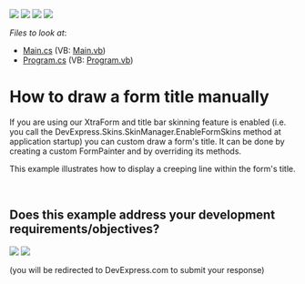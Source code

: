 <!-- default badges list -->
![](https://img.shields.io/endpoint?url=https://codecentral.devexpress.com/api/v1/VersionRange/128620774/10.2.8%2B)
[![](https://img.shields.io/badge/Open_in_DevExpress_Support_Center-FF7200?style=flat-square&logo=DevExpress&logoColor=white)](https://supportcenter.devexpress.com/ticket/details/E3327)
[![](https://img.shields.io/badge/📖_How_to_use_DevExpress_Examples-e9f6fc?style=flat-square)](https://docs.devexpress.com/GeneralInformation/403183)
[![](https://img.shields.io/badge/💬_Leave_Feedback-feecdd?style=flat-square)](#does-this-example-address-your-development-requirementsobjectives)
<!-- default badges end -->
<!-- default file list -->
*Files to look at*:

* [Main.cs](./CS/WindowsApplication3/Main.cs) (VB: [Main.vb](./VB/WindowsApplication3/Main.vb))
* [Program.cs](./CS/WindowsApplication3/Program.cs) (VB: [Program.vb](./VB/WindowsApplication3/Program.vb))
<!-- default file list end -->
# How to draw a form title manually


<p>If you are using our XtraForm and title bar skinning feature is enabled (i.e. you call the DevExpress.Skins.SkinManager.EnableFormSkins method at application startup) you can custom draw a form's title. It can be done by creating a custom FormPainter and by overriding its methods.</p>
<p>This example illustrates how to display a creeping line within the form's title.</p>

<br/>


<!-- feedback -->
## Does this example address your development requirements/objectives?

[<img src="https://www.devexpress.com/support/examples/i/yes-button.svg"/>](https://www.devexpress.com/support/examples/survey.xml?utm_source=github&utm_campaign=draw-form-title-manually&~~~was_helpful=yes) [<img src="https://www.devexpress.com/support/examples/i/no-button.svg"/>](https://www.devexpress.com/support/examples/survey.xml?utm_source=github&utm_campaign=draw-form-title-manually&~~~was_helpful=no)

(you will be redirected to DevExpress.com to submit your response)
<!-- feedback end -->
